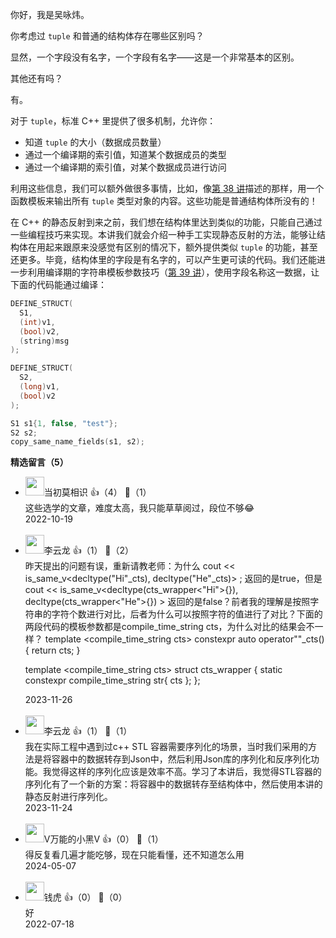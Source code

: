 你好，我是吴咏炜。

你考虑过 `tuple` 和普通的结构体存在哪些区别吗？

显然，一个字段没有名字，一个字段有名字——这是一个非常基本的区别。

其他还有吗？

有。

对于 `tuple`，标准 C++ 里提供了很多机制，允许你：

- 知道 `tuple` 的大小（数据成员数量）
- 通过一个编译期的索引值，知道某个数据成员的类型
- 通过一个编译期的索引值，对某个数据成员进行访问

利用这些信息，我们可以额外做很多事情，比如，像[第 38 讲](https://time.geekbang.org/column/article/523170)描述的那样，用一个函数模板来输出所有 `tuple` 类型对象的内容。这些功能是普通结构体所没有的！

在 C++ 的静态反射到来之前，我们想在结构体里达到类似的功能，只能自己通过一些编程技巧来实现。本讲我们就会介绍一种手工实现静态反射的方法，能够让结构体在用起来跟原来没感觉有区别的情况下，额外提供类似 `tuple` 的功能，甚至还更多。毕竟，结构体里的字段是有名字的，可以产生更可读的代码。我们还能进一步利用编译期的字符串模板参数技巧（[第 39 讲](https://time.geekbang.org/column/article/527423)），使用字段名称这一数据，让下面的代码能通过编译：

```cpp
DEFINE_STRUCT(
  S1,
  (int)v1,
  (bool)v2,
  (string)msg
);

DEFINE_STRUCT(
  S2,
  (long)v1,
  (bool)v2
);

S1 s1{1, false, "test"};
S2 s2;
copy_same_name_fields(s1, s2);
```
<div><strong>精选留言（5）</strong></div><ul>
<li><img src="https://static001.geekbang.org/account/avatar/00/2a/3f/7d/f624fa69.jpg" width="30px"><span>当初莫相识</span> 👍（4） 💬（1）<div>这些选学的文章，难度太高，我只能草草阅过，段位不够😂</div>2022-10-19</li><br/><li><img src="https://static001.geekbang.org/account/avatar/00/30/db/86/51ec4c41.jpg" width="30px"><span>李云龙</span> 👍（1） 💬（2）<div>昨天提出的问题有误，重新请教老师：为什么 cout &lt;&lt; is_same_v&lt;decltype(&quot;Hi&quot;_cts), decltype(&quot;He&quot;_cts)&gt; ; 返回的是true，但是 cout &lt;&lt; is_same_v&lt;decltype(cts_wrapper&lt;&quot;Hi&quot;&gt;{}), decltype(cts_wrapper&lt;&quot;He&quot;&gt;{}) &gt; 返回的是false？前者我的理解是按照字符串的字符个数进行对比，后者为什么可以按照字符的值进行了对比？下面的两段代码的模板参数都是compile_time_string cts，为什么对比的结果会不一样？
template &lt;compile_time_string cts&gt;
constexpr auto operator&quot;&quot;_cts()
{
    return cts;
}

template &lt;compile_time_string cts&gt;
struct cts_wrapper {
    static constexpr compile_time_string str{ cts };
};</div>2023-11-26</li><br/><li><img src="https://static001.geekbang.org/account/avatar/00/30/db/86/51ec4c41.jpg" width="30px"><span>李云龙</span> 👍（1） 💬（1）<div>我在实际工程中遇到过c++ STL 容器需要序列化的场景，当时我们采用的方法是将容器中的数据转存到Json中，然后利用Json库的序列化和反序列化功能。我觉得这样的序列化应该是效率不高。学习了本讲后，我觉得STL容器的序列化有了一个新的方案：将容器中的数据转存至结构体中，然后使用本讲的静态反射进行序列化。</div>2023-11-24</li><br/><li><img src="https://static001.geekbang.org/account/avatar/00/25/2e/56/6f38de90.jpg" width="30px"><span>V万能的小黑V</span> 👍（0） 💬（1）<div>得反复看几遍才能吃够，现在只能看懂，还不知道怎么用</div>2024-05-07</li><br/><li><img src="https://thirdwx.qlogo.cn/mmopen/vi_32/DYAIOgq83eqUCr2XW1bgTTTiaf1UJvNOVjpibGicVSY6icU8uyzx5WTLLbF54nrM0EfzAOE2xmiarCw2w83uHiceka7A/132" width="30px"><span>钱虎</span> 👍（0） 💬（0）<div>好</div>2022-07-18</li><br/>
</ul>